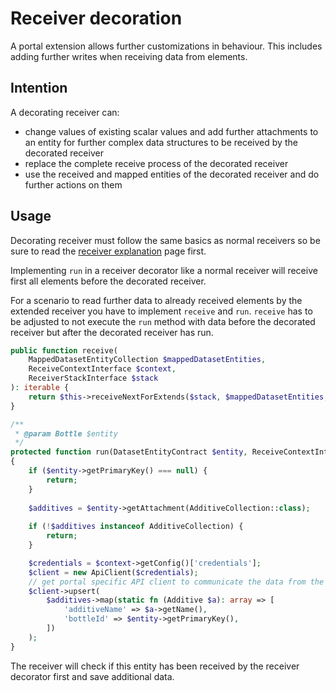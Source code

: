 # Receiver decoration

A portal extension allows further customizations in behaviour.
This includes adding further writes when receiving data from elements.

## Intention

A decorating receiver can:

* change values of existing scalar values and add further attachments to an entity for further complex data structures to be received by the decorated receiver
* replace the complete receive process of the decorated receiver
* use the received and mapped entities of the decorated receiver and do further actions on them

## Usage

Decorating receiver must follow the same basics as normal receivers so be sure to read the [receiver explanation](./receiver.md) page first.

Implementing `run` in a receiver decorator like a normal receiver will receive first all elements before the decorated receiver.

For a scenario to read further data to already received elements by the extended receiver you have to implement `receive` and `run`.
`receive` has to be adjusted to not execute the `run` method with data before the decorated receiver but after the decorated receiver has run.

```php
public function receive(
    MappedDatasetEntityCollection $mappedDatasetEntities,
    ReceiveContextInterface $context,
    ReceiverStackInterface $stack
): iterable {
    return $this->receiveNextForExtends($stack, $mappedDatasetEntities, $context);
}

/**
 * @param Bottle $entity  
 */
protected function run(DatasetEntityContract $entity, ReceiveContextInterface $context): void
{
    if ($entity->getPrimaryKey() === null) {
        return;
    }
    
    $additives = $entity->getAttachment(AdditiveCollection::class);
    
    if (!$additives instanceof AdditiveCollection) {
        return;
    }

    $credentials = $context->getConfig()['credentials'];
    $client = new ApiClient($credentials);
    // get portal specific API client to communicate the data from the contexts configuration
    $client->upsert(
        $additives->map(static fn (Additive $a): array => [        
            'additiveName' => $a->getName(),
            'bottleId' => $entity->getPrimaryKey(),
        ])
    );
}
```

The receiver will check if this entity has been received by the receiver decorator first and save additional data.
